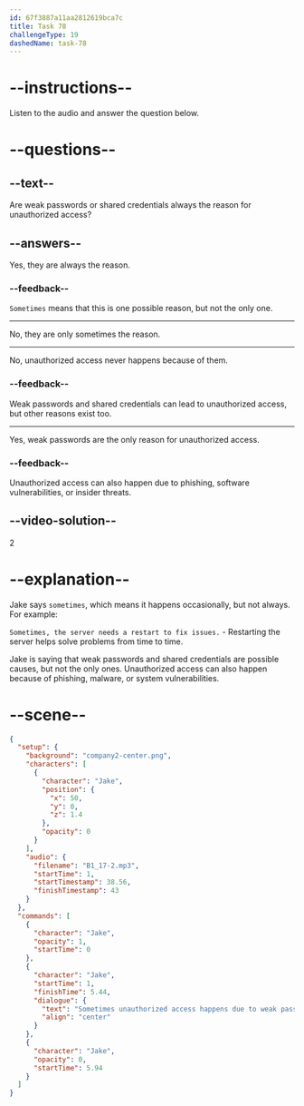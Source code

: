 ```yaml
---
id: 67f3887a11aa2812619bca7c
title: Task 78
challengeType: 19
dashedName: task-78
---
```


<!-- (audio) Jake: Sometimes unauthorized access happens due to weak passwords or shared credentials. -->

# --instructions--

Listen to the audio and answer the question below.

# --questions--

## --text--

Are weak passwords or shared credentials always the reason for unauthorized access?

## --answers--

Yes, they are always the reason.

### --feedback--

`Sometimes` means that this is one possible reason, but not the only one.

---

No, they are only sometimes the reason.

---

No, unauthorized access never happens because of them.

### --feedback--

Weak passwords and shared credentials can lead to unauthorized access, but other reasons exist too.

---

Yes, weak passwords are the only reason for unauthorized access.

### --feedback--

Unauthorized access can also happen due to phishing, software vulnerabilities, or insider threats.

## --video-solution--

2

# --explanation--

Jake says `sometimes`, which means it happens occasionally, but not always. For example:

`Sometimes, the server needs a restart to fix issues.` - Restarting the server helps solve problems from time to time.

Jake is saying that weak passwords and shared credentials are possible causes, but not the only ones. Unauthorized access can also happen because of phishing, malware, or system vulnerabilities.

# --scene--

```json
{
  "setup": {
    "background": "company2-center.png",
    "characters": [
      {
        "character": "Jake",
        "position": {
          "x": 50,
          "y": 0,
          "z": 1.4
        },
        "opacity": 0
      }
    ],
    "audio": {
      "filename": "B1_17-2.mp3",
      "startTime": 1,
      "startTimestamp": 38.56,
      "finishTimestamp": 43
    }
  },
  "commands": [
    {
      "character": "Jake",
      "opacity": 1,
      "startTime": 0
    },
    {
      "character": "Jake",
      "startTime": 1,
      "finishTime": 5.44,
      "dialogue": {
        "text": "Sometimes unauthorized access happens due to weak passwords or shared credentials.",
        "align": "center"
      }
    },
    {
      "character": "Jake",
      "opacity": 0,
      "startTime": 5.94
    }
  ]
}
```
